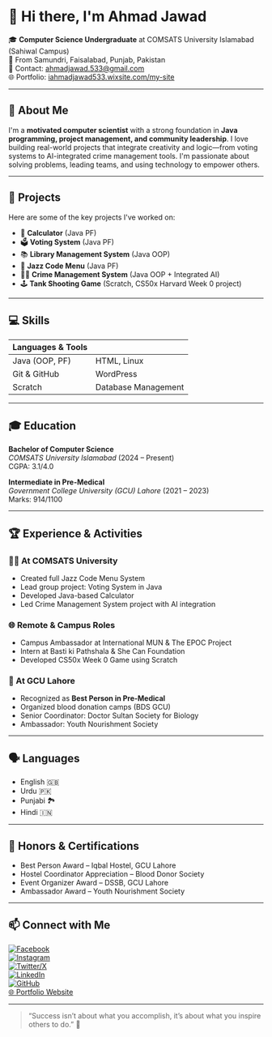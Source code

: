 # 👋 Hi there, I'm Ahmad Jawad

🎓 **Computer Science Undergraduate** at COMSATS University Islamabad (Sahiwal Campus)  
📍 From Samundri, Faisalabad, Punjab, Pakistan  
📧 Contact: [ahmadjawad.533@gmail.com](mailto:ahmadjawad.533@gmail.com)  
🌐 Portfolio: [iahmadjawad533.wixsite.com/my-site](https://iahmadjawad533.wixsite.com/my-site)

---

## 💼 About Me

I'm a **motivated computer scientist** with a strong foundation in **Java programming, project management, and community leadership**. I love building real-world projects that integrate creativity and logic—from voting systems to AI-integrated crime management tools. I'm passionate about solving problems, leading teams, and using technology to empower others.

---

## 🔨 Projects

Here are some of the key projects I've worked on:

- 🧮 **Calculator** (Java PF)
- 🗳️ **Voting System** (Java PF)
- 📚 **Library Management System** (Java OOP)
- 🎷 **Jazz Code Menu** (Java PF)
- 🕵️‍♂️ **Crime Management System** (Java OOP + Integrated AI)
- 🕹️ **Tank Shooting Game** (Scratch, CS50x Harvard Week 0 project)

---

## 💻 Skills

| Languages & Tools | |
|-------------------|--|
| Java (OOP, PF)    | HTML, Linux |
| Git & GitHub      | WordPress |
| Scratch           | Database Management |

---

## 🎓 Education

**Bachelor of Computer Science**  
*COMSATS University Islamabad* (2024 – Present)  
CGPA: 3.1/4.0

**Intermediate in Pre-Medical**  
*Government College University (GCU) Lahore* (2021 – 2023)  
Marks: 914/1100

---

## 🏆 Experience & Activities

### 👨‍💻 At COMSATS University
- Created full Jazz Code Menu System
- Lead group project: Voting System in Java
- Developed Java-based Calculator
- Led Crime Management System project with AI integration

### 🌐 Remote & Campus Roles
- Campus Ambassador at International MUN & The EPOC Project
- Intern at Basti ki Pathshala & She Can Foundation
- Developed CS50x Week 0 Game using Scratch

### 🏥 At GCU Lahore
- Recognized as **Best Person in Pre-Medical**
- Organized blood donation camps (BDS GCU)
- Senior Coordinator: Doctor Sultan Society for Biology
- Ambassador: Youth Nourishment Society

---

## 🗣️ Languages

- English 🇬🇧
- Urdu 🇵🇰
- Punjabi 🏞️
- Hindi 🇮🇳

---

## 🥇 Honors & Certifications

- Best Person Award – Iqbal Hostel, GCU Lahore
- Hostel Coordinator Appreciation – Blood Donor Society
- Event Organizer Award – DSSB, GCU Lahore
- Ambassador Award – Youth Nourishment Society

---

## 📫 Connect with Me

[![Facebook](https://img.shields.io/badge/Facebook-1877F2?logo=facebook&logoColor=white)](https://www.facebook.com/ahmadjawad533/)  
[![Instagram](https://img.shields.io/badge/Instagram-E4405F?logo=instagram&logoColor=white)](https://instagram.com/ahmadjawad.533)  
[![Twitter/X](https://img.shields.io/badge/Twitter-1DA1F2?logo=twitter&logoColor=white)](https://twitter.com/ahmadjawad533)  
[![LinkedIn](https://img.shields.io/badge/LinkedIn-0077B5?logo=linkedin&logoColor=white)](https://www.linkedin.com/in/ahmadjawad533/)  
[![GitHub](https://img.shields.io/badge/GitHub-100000?logo=github&logoColor=white)](https://github.com/ahmadjawad533)  
[🌐 Portfolio Website](https://iahmadjawad533.wixsite.com/my-site)

---

> “Success isn’t about what you accomplish, it’s about what you inspire others to do.” 🚀
